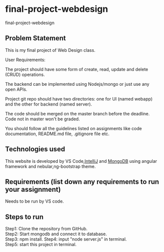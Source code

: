 # final-project-webdesign
final-project-webdesign

## Problem Statement
This is my final project of Web Design class. 

User Requirements:
  
  
The project should have some form of create, read, update and delete (CRUD) operations.

The backend can be implemented using Nodejs/mongo or just use any open APIs.  

Project git repo should have two directories: one for UI (named webapp) and the other for backend (named server).  

The code should be merged on the master branch before the deadline. Code not in master won't be graded.    

You should follow all the guidelines listed on assignments like code documentation, README.md file, .gitignore file etc.     


## Technologies used
This website is developed by VS Code,[IntelliJ](https://www.jetbrains.com/idea/) and [MongoDB](https://www.mongodb.com) using angular framework and nebular,ng-bootstrap theme.


## Requirements (list down any requirements to run your assignment)
Needs to be run by VS code.

## Steps to run 
Step1: Clone the repository from GitHub.  
Step2: Start mongodb and connect it to database.  
Step3: npm install.
Step4: input "node server.js" in terminal.  
Step5: start this project in terminal.
